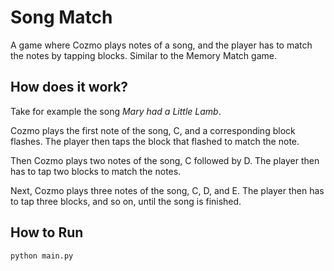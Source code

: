 # Song Match

A game where Cozmo plays notes of a song, and the player has to match the notes by tapping blocks. Similar to the Memory Match game.

## How does it work?
Take for example the song *Mary had a Little Lamb*.

Cozmo plays the first note of the song, C, and a corresponding block flashes.
The player then taps the block that flashed to match the note.

Then Cozmo plays two notes of the song, C followed by D.
The player then has to tap two blocks to match the notes.

Next, Cozmo plays three notes of the song, C, D, and E.
The player then has to tap three blocks, and so on, until the song is finished.

## How to Run
`python main.py`